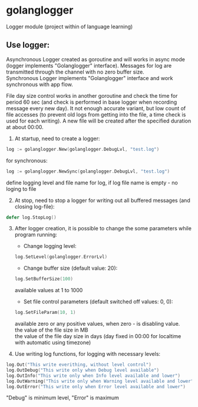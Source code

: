 # golanglogger

Logger module (project within of language learning)


<!--Info block-->

## Use logger:
Asynchronous Logger created as goroutine and will works in async mode (logger implements "Golanglogger" interface).  Messages for log are transmitted through the channel with no zero buffer size. <br/>
Synchronous Logger implements "Golanglogger" interface and work synchronous with app flow.

File day size control works in another goroutine and check the time for period 60 sec (and check is performed in base logger when recording message every new day).
It not enough accurate variant, but low count of file accesses (to prevent old logs from getting into the file, a time check is used for each writing).
A new file will be created after the specified duration at about 00:00.

1. At startup, need to create a logger:
```Go
log := golanglogger.New(golanglogger.DebugLvl, "test.log")
```
for synchronous:
```Go
log := golanglogger.NewSync(golanglogger.DebugLvl, "test.log")
```
define logging level and file name for log, if log file name is empty - no loging to file

2. At stop, need to stop a logger for writing out all buffered messages (and closing log-file):
```Go
defer log.StopLog()
```

3. After logger creation, it is possible to change the some parameters while program running:

    * Change logging level:
    ```Go
    log.SetLevel(golanglogger.ErrorLvl)
    ```

    * Change buffer size (default value: 20):
    ```Go
    log.SetBufferSize(100)
    ```
    available values at 1 to 1000

    * Set file control parameters (default switched off values: 0, 0):
    ```Go
    log.SetFileParam(10, 1)
    ```
     available zero or any positive values, when zero - is disabling value. <br/>
     the value of the file size in MB <br/>
     the value of the file day size in days (day fixed in 00:00 for localtime with automatic using timezone) <br/>

4. Use writing log functions, for logging with necessary levels:
```Go
log.Out("This write everithing, without level control")
log.OutDebug("This write only when Debug level available")
log.OutInfo("This write only when Info level available and lower")
log.OutWarning("This write only when Warning level available and lower")
log.OutError("This write only when Error level available and lower")
```
"Debug" is minimum level, "Error" is maximum

